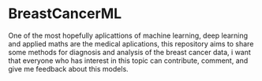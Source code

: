# BreastCancerML

One of the most hopefully aplicattions of machine learning, deep learning and applied maths are the medical aplications, this repository aims to share some methods for diagnosis and analysis of the breast cancer data, i want that everyone who has interest in this topic can contribute, comment, and give me feedback about this models.